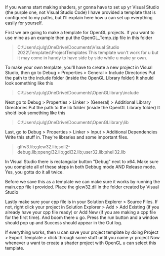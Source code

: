 If you wanna start making shaders, yr gonna have to set up yr Visual Studio (the purple one, not Visual Studio Code)
I have provided a template that is configured to my paths, but I'll explain here how u can set up everything easily for yourself.

First we are going to make a template for OpenGL projects. 
If you want to use mine as an example then put the OpenGL_Temp.zip file in this folder
>C:\Users\cjulg\OneDrive\Documents\Visual Studio 2022\Templates\ProjectTemplates
This template won't work for u but it may come in handy to have side by side while u make yr own. 

To make your own template, you'll have to create a new project in Visual Studio, then go to
Debug > Properties > General > Include Directories
Put the path to the include folder (inside the OpenGL Library folder)
It should look something like this 
>C:\Users\cjulg\OneDrive\Documents\OpenGLlibrary\include

Next go to 
Debug > Properties > Linker > (General) > Additional Library Directories
Put the path to the lib folder (inside the OpenGL Library folder)
It shold look something like this 
>C:\Users\cjulg\OneDrive\Documents\OpenGLlibrary\lib

Last, go to
Debug > Properties > Linker > Input > Additional Dependencies
Write this stuff in. They're libraries and some important files.
>glfw3.lib;glew32.lib;soil2-debug.lib;opengl32.lib;gdi32.lib;user32.lib;shell32.lib

In Visual Studio there is rectangular button "Debug" next to x64. 
Make sure you complete all of these steps in both Debbug mode AND Release mode. Yes, you gotta do it all twice.

Before we save this as a template we can make sure it works by running the main.cpp file i provided. 
Place the glew32.dll in the folder created by Visual Studio

Lastly make sure your cpp file is in your Solution Explorer > Source Files. If not, 
right click your project in Solution Explorer > Add > Add Existing (if you already have your cpp file ready) or Add New (if you are making a cpp file for the first time).
And boom there u go. Press the run button and a window should pop up and Success should appear in the Out log.

If everything works, then u can save your project template by doing Project > Export Template > click through some stuff until you name yr project
Now whenever u want to create a shader project with OpenGL u can select this template. 


